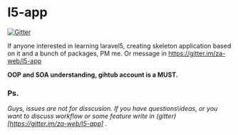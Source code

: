 l5-app
======

[![Gitter](https://badges.gitter.im/Join%20Chat.svg)](https://gitter.im/za-web/l5-app?utm_source=badge&utm_medium=badge&utm_campaign=pr-badge&utm_content=badge)

If anyone interested in learning laravel5, creating skeleton application based on it and a bunch of packages, PM me. Or message in https://gitter.im/za-web/l5-app

**OOP and SOA understanding, gihtub account is a MUST.**

### Ps.
*Guys, issues are not for disscusion. If you have questions\ideas, or you want to discuss workflow or some feature write in (gitter)[https://gitter.im/za-web/l5-app] .*
